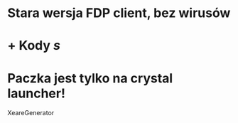 # Stara wersja FDP client, bez wirusów
# + Kody *s* 
# Paczka jest tylko na crystal launcher!
XeareGenerator
